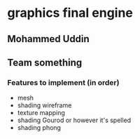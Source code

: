 # graphics final engine
## Mohammed Uddin
## Team something

### Features to implement (in order)
- mesh
- shading wireframe
- texture mapping
- shading Gourod or however it's spelled
- shading phong
